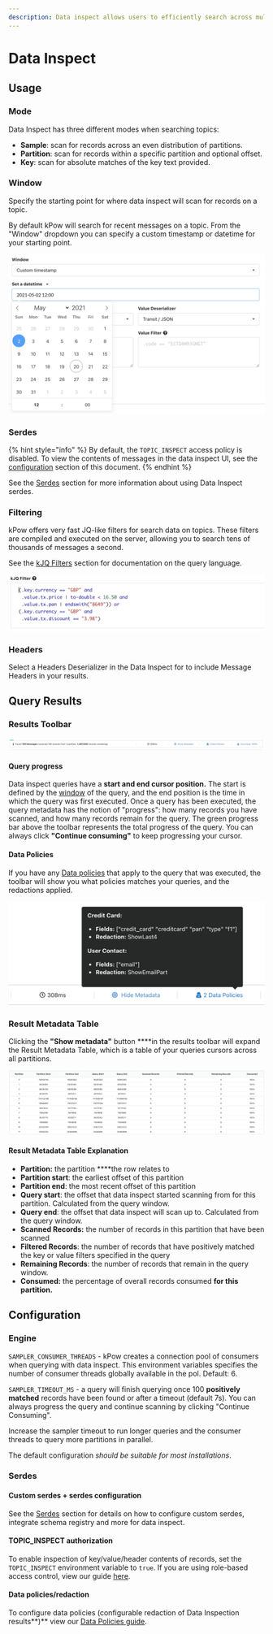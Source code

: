 ```yaml
---
description: Data inspect allows users to efficiently search across multiple Kafka topics
---
```


# Data Inspect

## Usage

### Mode 

Data Inspect has three different modes when searching topics:

* **Sample**: scan for records across an even distribution of partitions.
* **Partition**: scan for records within a specific partition and optional offset.
* **Key**: scan for absolute matches of the key text provided.

### Window

Specify the starting point for where data inspect will scan for records on a topic. 

By default kPow will search for recent messages on a topic. From the "Window" dropdown you can specify a custom timestamp or datetime for your starting point.

![Specifying a custom datetime](../../.gitbook/assets/screen-shot-2021-05-20-at-11.41.52-am.png)

### Serdes

{% hint style="info" %}
By default, the `TOPIC_INSPECT` access policy is disabled. To view the contents of messages in the data inspect UI, see the [configuration](./#serdes-1) section of this document.
{% endhint %}

See the [Serdes](serdes.md) section for more information about using Data Inspect serdes.

### Filtering

kPow offers very fast JQ-like filters for search data on topics. These filters are compiled and executed on the server, allowing you to search tens of thousands of messages a second.

See the [kJQ Filters](kjq-filters.md) section for documentation on the query language.

![Search with kJQ Filters](../../.gitbook/assets/kjq.png)

### Headers

Select a Headers Deserializer in the Data Inspect for to include Message Headers in your results.

## Query Results

### Results Toolbar

![The query result toolbar](../../.gitbook/assets/screen-shot-2021-05-20-at-11.46.06-am.png)

#### Query progress

Data inspect queries have a **start and end cursor position.** The start is defined by the [window](./#window) of the query, and the end position is the time in which the query was first executed. Once a query has been executed, the query metadata has the notion of "progress": how many records you have scanned, and how many records remain for the query. The green progress bar above the toolbar represents the total progress of the query. You can always click **"Continue consuming"** to keep progressing your cursor.

#### Data Policies 

If you have any [Data policies](../data-policies.md) that apply to the query that was executed, the toolbar will show you what policies matches your queries, and the redactions applied.

![](../../.gitbook/assets/screen-shot-2021-05-20-at-12.00.50-pm.png)



### Result Metadata Table

Clicking the **"Show metadata"** button ****in the results toolbar will expand the Result Metadata Table, which is a table of your queries cursors across all partitions. 

![The Result Metadata Table](../../.gitbook/assets/screen-shot-2021-05-20-at-12.03.45-pm.png)

#### Result Metadata Table Explanation

* **Partition:** the partition ****the row relates to
* **Partition start**: the earliest offset of this partition
* **Partition end**: the most recent offset of this partition 
* **Query start**: the offset that data inspect started scanning from for this partition. Calculated from the query window.
* **Query end**: the offset that data inspect will scan up to. Calculated from the query window.
* **Scanned Records:** the number of records in this partition that have been scanned
* **Filtered Records**: the number of records that have positively matched the key or value filters specified in the query
* **Remaining Records**: the number of records that remain in the query window.
* **Consumed:** the percentage of overall records consumed ****for this partition**.**

## Configuration

### Engine

`SAMPLER_CONSUMER_THREADS` - kPow creates a connection pool of consumers when querying with data inspect. This environment variables specifies the number of consumer threads globally available in the pol. Default: 6.

`SAMPLER_TIMEOUT_MS` - a query will finish querying once 100 **positively matched** records have been found or after a timeout \(default 7s\). You can always progress the query and continue scanning by clicking "Continue Consuming".

Increase the sampler timeout to run longer queries and the consumer threads to query more partitions in parallel.

The default configuration _should be suitable for most installations_.

### Serdes

#### Custom serdes + serdes configuration

See the [Serdes](serdes.md) section for details on how to configure custom serdes, integrate schema registry and more for data inspect.

#### TOPIC\_INSPECT authorization

To enable inspection of key/value/header contents of records, set the `TOPIC_INSPECT` environment variable to `true`. If you are using role-based access control, view our guide [here](https://docs.kpow.io/authorization/role-based-access-control#example-configuration).

#### Data policies/redaction

To configure data policies \(configurable redaction of Data Inspection results**\)** view our [Data Policies guide](../data-policies.md).

  


